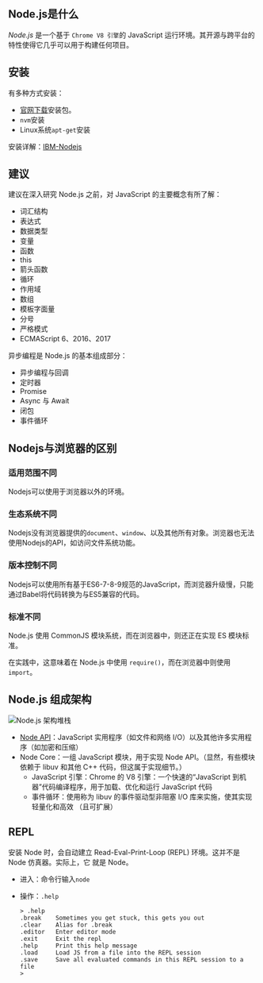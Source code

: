 ## Node.js是什么

*Node.js* 是一个基于 `Chrome V8 引擎`的 JavaScript 运行环境。其开源与跨平台的特性使得它几乎可以用于构建任何项目。

## 安装

有多种方式安装：

- [官网下载](http://nodejs.cn/download/)安装包。
- `nvm`安装
- Linux系统`apt-get`安装

安装详解：[IBM-Nodejs](https://developer.ibm.com/zh/tutorials/learn-nodejs-installing-node-nvm-and-vscode/)

## 建议

建议在深入研究 Node.js 之前，对 JavaScript 的主要概念有所了解：

- 词汇结构
- 表达式
- 数据类型
- 变量
- 函数
- this
- 箭头函数
- 循环
- 作用域
- 数组
- 模板字面量
- 分号
- 严格模式
- ECMAScript 6、2016、2017



异步编程是 Node.js 的基本组成部分：

- 异步编程与回调
- 定时器
- Promise
- Async 与 Await
- 闭包
- 事件循环

## Nodejs与浏览器的区别

### 适用范围不同

Nodejs可以使用于浏览器以外的环境。

### 生态系统不同

Nodejs没有浏览器提供的`document`、`window`、以及其他所有对象。浏览器也无法使用Nodejs的API，如访问文件系统功能。

### 版本控制不同

Nodejs可以使用所有基于ES6-7-8-9规范的JavaScript，而浏览器升级慢，只能通过Babel将代码转换为与ES5兼容的代码。

### 标准不同

Node.js 使用 CommonJS 模块系统，而在浏览器中，则还正在实现 ES 模块标准。

在实践中，这意味着在 Node.js 中使用 `require()`，而在浏览器中则使用 `import`。

## Node.js 组成架构

![**Node.js 架构堆栈**](https://developer.ibm.com/developer/default/tutorials/learn-nodejs-tour-node/images/figure-1.png)

- [Node API](https://nodejs.org/dist/latest-v10.x/docs/api/)：JavaScript 实用程序（如文件和网络 I/O）以及其他许多实用程序（如加密和压缩）
- Node Core：一组 JavaScript 模块，用于实现 Node API。（显然，有些模块依赖于 libuv 和其他 C++ 代码，但这属于实现细节。）
  - JavaScript 引擎：Chrome 的 V8 引擎：一个快速的“JavaScript 到机器”代码编译程序，用于加载、优化和运行 JavaScript 代码
  - 事件循环：使用称为 libuv 的事件驱动型非阻塞 I/O 库来实施，使其实现轻量化和高效 （且可扩展）

## REPL

安装 Node 时，会自动建立 Read-Eval-Print-Loop (REPL) 环境。这并不是 Node 仿真器。实际上，它 就是 Node。

- 进入：命令行输入`node`

- 操作：`.help`

  ```shell
  > .help
  .break    Sometimes you get stuck, this gets you out
  .clear    Alias for .break
  .editor   Enter editor mode
  .exit     Exit the repl
  .help     Print this help message
  .load     Load JS from a file into the REPL session
  .save     Save all evaluated commands in this REPL session to a file
  >
  ```

  